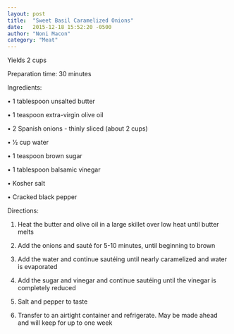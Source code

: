 ```yaml
---
layout: post
title:  "Sweet Basil Caramelized Onions"
date:   2015-12-18 15:52:20 -0500
author: "Noni Macon"
category: "Meat"
---
```

Yields 2 cups

Preparation time: 30 minutes

Ingredients:

• 1 tablespoon unsalted butter

• 1 teaspoon extra-virgin olive oil

• 2 Spanish onions - thinly sliced (about 2 cups)

• 1⁄2 cup water

• 1 teaspoon brown sugar

• 1 tablespoon balsamic vinegar 

• Kosher salt

• Cracked black pepper

Directions:

1. Heat the butter and olive oil in a large skillet over low heat until butter melts

2. Add the onions and sauté for 5-10 minutes, until beginning to brown

3. Add the water and continue sautéing until nearly caramelized and water is evaporated

4. Add the sugar and vinegar and continue sautéing until the vinegar is completely reduced

5. Salt and pepper to taste

6. Transfer to an airtight container and refrigerate. May be made ahead and will keep for up to one week